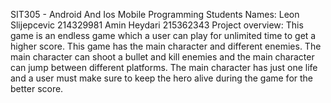 SIT305 - Android And Ios Mobile Programming
Students Names: Leon Slijepcevic 214329981 Amin Heydari 215362343
Project overview: This game is an endless game which a user can play for unlimited time to get a higher score. This game has the main character and different enemies. The main character can shoot a bullet and kill enemies and the main character can jump between different platforms. The main character has just one life and a user must make sure to keep the hero alive during the game for the better score.
